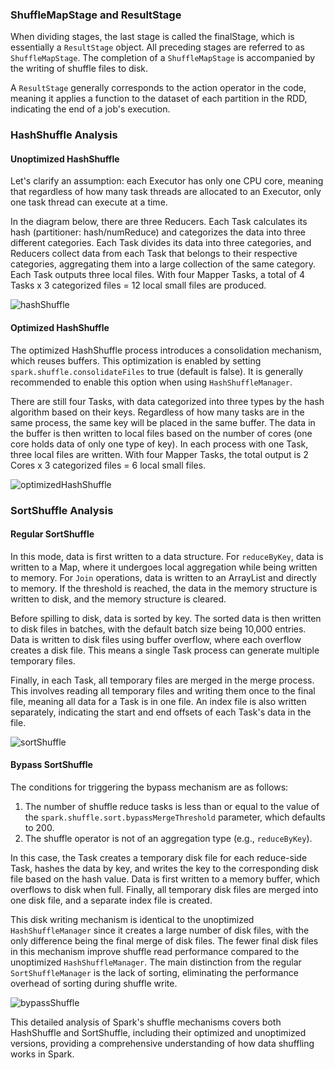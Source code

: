 ### ShuffleMapStage and ResultStage

When dividing stages, the last stage is called the finalStage, which is essentially a `ResultStage` object. All preceding stages are referred to as `ShuffleMapStage`. The completion of a `ShuffleMapStage` is accompanied by the writing of shuffle files to disk.

A `ResultStage` generally corresponds to the action operator in the code, meaning it applies a function to the dataset of each partition in the RDD, indicating the end of a job's execution.

### HashShuffle Analysis

#### Unoptimized HashShuffle

Let's clarify an assumption: each Executor has only one CPU core, meaning that regardless of how many task threads are allocated to an Executor, only one task thread can execute at a time.

In the diagram below, there are three Reducers. Each Task calculates its hash (partitioner: hash/numReduce) and categorizes the data into three different categories. Each Task divides its data into three categories, and Reducers collect data from each Task that belongs to their respective categories, aggregating them into a large collection of the same category. Each Task outputs three local files. With four Mapper Tasks, a total of 4 Tasks x 3 categorized files = 12 local small files are produced.

![hashShuffle](hashShuffle.png)

#### Optimized HashShuffle

The optimized HashShuffle process introduces a consolidation mechanism, which reuses buffers. This optimization is enabled by setting `spark.shuffle.consolidateFiles` to true (default is false). It is generally recommended to enable this option when using `HashShuffleManager`.

There are still four Tasks, with data categorized into three types by the hash algorithm based on their keys. Regardless of how many tasks are in the same process, the same key will be placed in the same buffer. The data in the buffer is then written to local files based on the number of cores (one core holds data of only one type of key). In each process with one Task, three local files are written. With four Mapper Tasks, the total output is 2 Cores x 3 categorized files = 6 local small files.

![optimizedHashShuffle](optimizedHashShuffle.png)

### SortShuffle Analysis

#### Regular SortShuffle

In this mode, data is first written to a data structure. For `reduceByKey`, data is written to a Map, where it undergoes local aggregation while being written to memory. For `Join` operations, data is written to an ArrayList and directly to memory. If the threshold is reached, the data in the memory structure is written to disk, and the memory structure is cleared.

Before spilling to disk, data is sorted by key. The sorted data is then written to disk files in batches, with the default batch size being 10,000 entries. Data is written to disk files using buffer overflow, where each overflow creates a disk file. This means a single Task process can generate multiple temporary files.

Finally, in each Task, all temporary files are merged in the merge process. This involves reading all temporary files and writing them once to the final file, meaning all data for a Task is in one file. An index file is also written separately, indicating the start and end offsets of each Task's data in the file.

![sortShuffle](sortShuffle.png)

#### Bypass SortShuffle

The conditions for triggering the bypass mechanism are as follows:

1. The number of shuffle reduce tasks is less than or equal to the value of the `spark.shuffle.sort.bypassMergeThreshold` parameter, which defaults to 200.
2. The shuffle operator is not of an aggregation type (e.g., `reduceByKey`).

In this case, the Task creates a temporary disk file for each reduce-side Task, hashes the data by key, and writes the key to the corresponding disk file based on the hash value. Data is first written to a memory buffer, which overflows to disk when full. Finally, all temporary disk files are merged into one disk file, and a separate index file is created.

This disk writing mechanism is identical to the unoptimized `HashShuffleManager` since it creates a large number of disk files, with the only difference being the final merge of disk files. The fewer final disk files in this mechanism improve shuffle read performance compared to the unoptimized `HashShuffleManager`. The main distinction from the regular `SortShuffleManager` is the lack of sorting, eliminating the performance overhead of sorting during shuffle write.

![bypassShuffle](bypassShuffle.png)

This detailed analysis of Spark's shuffle mechanisms covers both HashShuffle and SortShuffle, including their optimized and unoptimized versions, providing a comprehensive understanding of how data shuffling works in Spark.